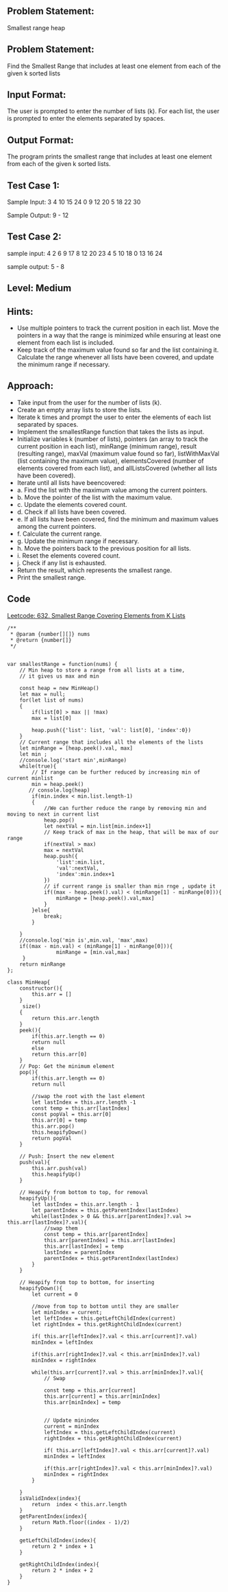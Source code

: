 ## Problem Statement:
Smallest range heap

## Problem Statement:
Find the Smallest Range that includes at least one element from each of the given k sorted lists


## Input Format:
The user is prompted to enter the number of lists (k).
For each list, the user is prompted to enter the elements separated by spaces.


## Output Format:
The program prints the smallest range that includes at least one element from each of the given k sorted lists.



## Test Case 1:
Sample Input:
3
4 10 15 24
0 9 12 20
5 18 22 30

Sample Output:
9 - 12

## Test Case 2:
sample input: 
4
2 6 9 17
8 12 20 23
4 5 10 18
0 13 16 24

sample output:
5 - 8

## Level: Medium

## Hints:
- Use multiple pointers to track the current position in each list.
Move the pointers in a way that the range is minimized while ensuring at least one element from each list is included.
- Keep track of the maximum value found so far and the list containing it.
Calculate the range whenever all lists have been covered, and update the minimum range if necessary.


## Approach:
- Take input from the user for the number of lists (k).
- Create an empty array lists to store the lists.
- Iterate k times and prompt the user to enter the elements of each list separated by spaces.
- Implement the smallestRange function that takes the lists as input.
- Initialize variables k (number of lists), pointers (an array to track the current position in each list), minRange (minimum range), result (resulting range), maxVal (maximum value found so far), listWithMaxVal (list containing the maximum value), elementsCovered (number of elements covered from each list), and allListsCovered (whether all lists have been covered).
- Iterate until all lists have beencovered:
- a. Find the list with the maximum value among the current pointers.
- b. Move the pointer of the list with the maximum value.
- c. Update the elements covered count.
- d. Check if all lists have been covered.
- e. If all lists have been covered, find the minimum and maximum values among the current pointers.
- f. Calculate the current range.
- g. Update the minimum range if necessary.
- h. Move the pointers back to the previous position for all lists.
- i. Reset the elements covered count.
- j. Check if any list is exhausted.
- Return the result, which represents the smallest range.
- Print the smallest range.

## Code
[Leetcode: 632. Smallest Range Covering Elements from K Lists](https://leetcode.com/problems/smallest-range-covering-elements-from-k-lists/submissions/1007676138/)
```
/**
 * @param {number[][]} nums
 * @return {number[]}
 */


var smallestRange = function(nums) {
    // Min heap to store a range from all lists at a time,
    // it gives us max and min

    const heap = new MinHeap()
    let max = null;
    for(let list of nums)
    {
        if(list[0] > max || !max)
        max = list[0]

        heap.push({'list': list, 'val': list[0], 'index':0})
    }
    // Current range that includes all the elements of the lists
    let minRange = [heap.peek().val, max]
    let min ;
    //console.log('start min',minRange)
    while(true){
        // If range can be further reduced by increasing min of current minlist
        min = heap.peek()
       // console.log(heap)
        if(min.index < min.list.length-1)
        {
            //We can further reduce the range by removing min and moving to next in current list
            heap.pop()
            let nextVal = min.list[min.index+1]
            // Keep track of max in the heap, that will be max of our range
            if(nextVal > max)
            max = nextVal
            heap.push({
                'list':min.list,
                'val':nextVal,
                'index':min.index+1
            })
            // if current range is smaller than min rnge , update it
            if((max - heap.peek().val) < (minRange[1] - minRange[0])){
                minRange = [heap.peek().val,max]
            }
        }else{
            break;
        }
        
    }    
    //console.log('min is',min.val, 'max',max)
    if((max - min.val) < (minRange[1] - minRange[0])){
                minRange = [min.val,max]
     }
    return minRange
};

class MinHeap{
    constructor(){
        this.arr = []
    }
     size()
    {
        return this.arr.length
    }
    peek(){
        if(this.arr.length == 0)
        return null
        else
        return this.arr[0]
    }
    // Pop: Get the minimum element
    pop(){
        if(this.arr.length == 0)
        return null
        
        //swap the root with the last element
        let lastIndex = this.arr.length -1 
        const temp = this.arr[lastIndex]
        const popVal = this.arr[0]
        this.arr[0] = temp
        this.arr.pop()
        this.heapifyDown()
        return popVal
    }
    
    // Push: Insert the new element
    push(val){
        this.arr.push(val)
        this.heapifyUp()
    }
    
    // Heapify from bottom to top, for removal
    heapifyUp(){
        let lastIndex = this.arr.length - 1
        let parentIndex = this.getParentIndex(lastIndex)
        while(lastIndex > 0 && this.arr[parentIndex]?.val >= this.arr[lastIndex]?.val){
            //swap them
            const temp = this.arr[parentIndex]
            this.arr[parentIndex] = this.arr[lastIndex]
            this.arr[lastIndex] = temp
            lastIndex = parentIndex
            parentIndex = this.getParentIndex(lastIndex)
        }
    }
    
    // Heapify from top to bottom, for inserting
    heapifyDown(){
        let current = 0
        
        //move from top to bottom until they are smaller
        let minIndex = current;
        let leftIndex = this.getLeftChildIndex(current)
        let rightIndex = this.getRightChildIndex(current)
        
        if( this.arr[leftIndex]?.val < this.arr[current]?.val)
        minIndex = leftIndex
        
        if(this.arr[rightIndex]?.val < this.arr[minIndex]?.val)
        minIndex = rightIndex
        
        while(this.arr[current]?.val > this.arr[minIndex]?.val){
            // Swap
           
            const temp = this.arr[current]
            this.arr[current] = this.arr[minIndex]
            this.arr[minIndex] = temp
            
            
            // Update minindex
            current = minIndex
            leftIndex = this.getLeftChildIndex(current)
            rightIndex = this.getRightChildIndex(current)
        
            if( this.arr[leftIndex]?.val < this.arr[current]?.val)
            minIndex = leftIndex
        
            if(this.arr[rightIndex]?.val < this.arr[minIndex]?.val)
            minIndex = rightIndex
        }
        
    }
    isValidIndex(index){
        return  index < this.arr.length
    }
    getParentIndex(index){
        return Math.floor((index - 1)/2)
    }
    
    getLeftChildIndex(index){
        return 2 * index + 1
    }
    
    getRightChildIndex(index){
        return 2 * index + 2
    }
}
```